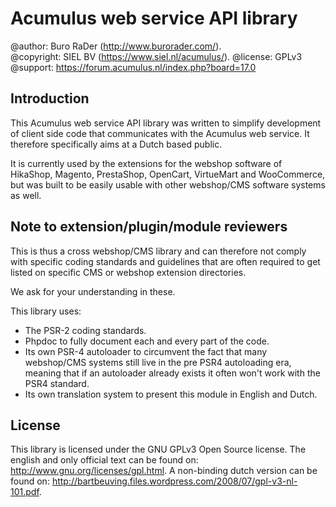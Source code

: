 Acumulus web service API library
================================

@author: Buro RaDer (http://www.burorader.com/).  
@copyright: SIEL BV (https://www.siel.nl/acumulus/).
@license: GPLv3
@support: https://forum.acumulus.nl/index.php?board=17.0

Introduction
------------
This Acumulus web service API library was written to simplify development of
client side code that communicates with the Acumulus web service. It therefore
specifically aims at a Dutch based public.

It is currently used by the extensions for the webshop software of HikaShop,
Magento, PrestaShop, OpenCart, VirtueMart and WooCommerce, but was built to be
easily usable with other webshop/CMS software systems as well.

Note to extension/plugin/module reviewers
-----------------------------------------
This is thus a cross webshop/CMS library and can therefore not comply with
specific coding standards and guidelines that are often required to get listed
on specific CMS or webshop extension directories.

We ask for your understanding in these.

This library uses:
- The PSR-2 coding standards.
- Phpdoc to fully document each and every part of the code.
- Its own PSR-4 autoloader to circumvent the fact that many webshop/CMS systems
  still live in the pre PSR4 autoloading era, meaning that if an autoloader
  already exists it often won't work with the PSR4 standard.
- Its own translation system to present this module in English and Dutch.

License
-------
This library is licensed under the GNU GPLv3 Open Source license. The english
and only official text can be found on: http://www.gnu.org/licenses/gpl.html.
A non-binding dutch version can be found on:
http://bartbeuving.files.wordpress.com/2008/07/gpl-v3-nl-101.pdf.
